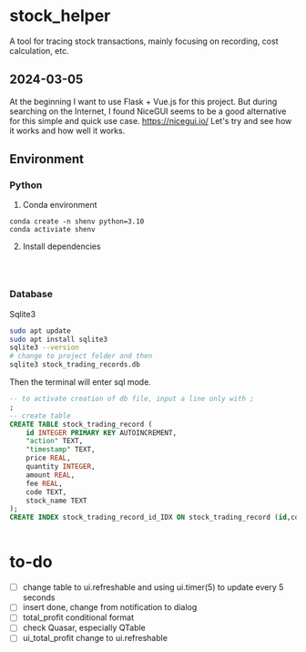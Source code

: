 # stock_helper
A tool for tracing stock transactions, mainly focusing on recording, cost calculation, etc. 
## 2024-03-05
At the beginning I want to use Flask + Vue.js for this project. But during searching on the Internet, I found NiceGUI seems to be a good alternative for this simple and quick use case.
https://nicegui.io/
Let's try and see how it works and how well it works.

## Environment
### Python
1. Conda environment
```shell
conda create -n shenv python=3.10
conda activiate shenv

```
2. Install dependencies
``` shell



```


### Database
Sqlite3
```bash
sudo apt update 
sudo apt install sqlite3
sqlite3 --version
# change to project folder and then
sqlite3 stock_trading_records.db

```
Then the terminal will enter sql mode.
```sql
-- to activate creation of db file, input a line only with ;
; 
-- create table
CREATE TABLE stock_trading_record (
	id INTEGER PRIMARY KEY AUTOINCREMENT,
	"action" TEXT,
	"timestamp" TEXT,
	price REAL,
	quantity INTEGER,
	amount REAL,
	fee REAL,
	code TEXT,
	stock_name TEXT
);
CREATE INDEX stock_trading_record_id_IDX ON stock_trading_record (id,code,stock_name);



```

# to-do
* [ ] change table to ui.refreshable and using ui.timer(5) to update every 5 seconds
* [ ] insert done, change from notification to dialog
* [ ] total_profit conditional format
* [ ] check Quasar, especially QTable
* [ ] ui_total_profit change to ui.refreshable